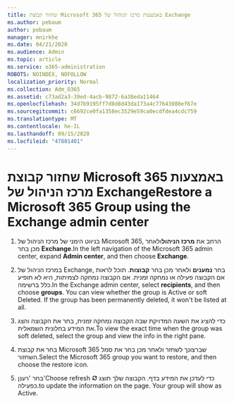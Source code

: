 ```yaml
---
title: שחזור קבוצת Microsoft 365 באמצעות מרכז הניהול של Exchange
ms.author: pebaum
author: pebaum
manager: mnirkhe
ms.date: 04/21/2020
ms.audience: Admin
ms.topic: article
ms.service: o365-administration
ROBOTS: NOINDEX, NOFOLLOW
localization_priority: Normal
ms.collection: Adm_O365
ms.assetid: c73ad2a3-39ed-4acb-9872-6a38eda11464
ms.openlocfilehash: 34d7b9195ff7d8d8d43da173a4c77643080ef67e
ms.sourcegitcommit: c6692ce0fa1358ec3529e59ca0ecdfdea4cdc759
ms.translationtype: MT
ms.contentlocale: he-IL
ms.lasthandoff: 09/15/2020
ms.locfileid: "47801401"
---
```

# <a name="restore-a-microsoft-365-group-using-the-exchange-admin-center"></a><span data-ttu-id="061d7-102">שחזור קבוצת Microsoft 365 באמצעות מרכז הניהול של Exchange</span><span class="sxs-lookup"><span data-stu-id="061d7-102">Restore a Microsoft 365 Group using the Exchange admin center</span></span>

1. <span data-ttu-id="061d7-103">בניווט הימני של מרכז הניהול של Microsoft 365, הרחב את **מרכז הניהול**ולאחר מכן בחר **Exchange**.</span><span class="sxs-lookup"><span data-stu-id="061d7-103">In the left navigation of the Microsoft 365 admin center, expand **Admin center**, and then choose **Exchange**.</span></span>
    
2. <span data-ttu-id="061d7-p101">במרכז הניהול של Exchange, בחר **נמענים** ולאחר מכן בחר **קבוצות**. תוכל לראות אם הקבוצה פעילה או נמחקה זמנית. אם הקבוצה נמחקה לצמיתות, היא לא תופיע כלל ברשימה.</span><span class="sxs-lookup"><span data-stu-id="061d7-p101">In the Exchange admin center, select **recipients**, and then choose **groups**. You can view whether the group is Active or soft Deleted. If the group has been permanently deleted, it won't be listed at all.</span></span>
    
3. <span data-ttu-id="061d7-107">כדי להציג את השעה המדויקת שבה הקבוצה נמחקה זמנית, בחר את הקבוצה והצג את המידע בחלונית השמאלית.</span><span class="sxs-lookup"><span data-stu-id="061d7-107">To view the exact time when the group was soft deleted, select the group and view the info in the right pane.</span></span>
    
4. <span data-ttu-id="061d7-108">בחר את קבוצת Microsoft 365 שברצונך לשחזר ולאחר מכן בחר את סמל השחזור.</span><span class="sxs-lookup"><span data-stu-id="061d7-108">Select the Microsoft 365 group you want to restore, and then choose the restore icon.</span></span>
    
5. <span data-ttu-id="061d7-109">בחר 'רענן'</span><span class="sxs-lookup"><span data-stu-id="061d7-109">Choose refresh</span></span> ![סמל רענון](media/6464df90-2a91-4c1f-92a6-9a38c7696ac3.gif) <span data-ttu-id="061d7-p102">כדי לעדכן את המידע בדף. הקבוצה שלך תוצג כפעילה.</span><span class="sxs-lookup"><span data-stu-id="061d7-p102">to update the information on the page. Your group will show as Active.</span></span> 
    

